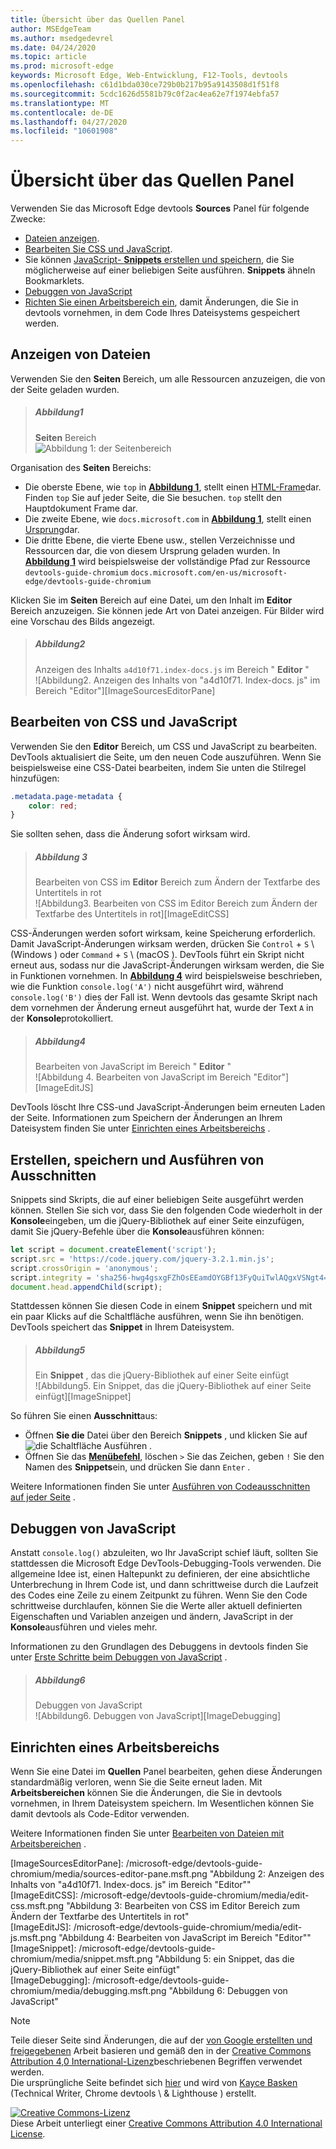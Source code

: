 ```yaml
---
title: Übersicht über das Quellen Panel
author: MSEdgeTeam
ms.author: msedgedevrel
ms.date: 04/24/2020
ms.topic: article
ms.prod: microsoft-edge
keywords: Microsoft Edge, Web-Entwicklung, F12-Tools, devtools
ms.openlocfilehash: c61d1bda030ce729b0b217b95a9143508d1f51f8
ms.sourcegitcommit: 5cdc1626d5581b79c0f2ac4ea62e7f1974ebfa57
ms.translationtype: MT
ms.contentlocale: de-DE
ms.lasthandoff: 04/27/2020
ms.locfileid: "10601908"
---
```

<!-- Copyright Kayce Basques 

   Licensed under the Apache License, Version 2.0 (the "License");
   you may not use this file except in compliance with the License.
   You may obtain a copy of the License at

       https://www.apache.org/licenses/LICENSE-2.0

   Unless required by applicable law or agreed to in writing, software
   distributed under the License is distributed on an "AS IS" BASIS,
   WITHOUT WARRANTIES OR CONDITIONS OF ANY KIND, either express or implied.
   See the License for the specific language governing permissions and
   limitations under the License. -->






# Übersicht über das Quellen Panel 



Verwenden Sie das Microsoft Edge devtools **Sources** Panel für folgende Zwecke:

*   [Dateien anzeigen](#view-files).  
*   [Bearbeiten Sie CSS und JavaScript](#edit-css-and-javascript).  
*   Sie können [JavaScript- **Snippets** erstellen und speichern](#create-save-and-run-snippets), die Sie möglicherweise auf einer beliebigen Seite ausführen.  **Snippets** ähneln Bookmarklets.  
*   [Debuggen von JavaScript](#debug-javascript)  
*   [Richten Sie einen Arbeitsbereich ein](#set-up-a-workspace), damit Änderungen, die Sie in devtools vornehmen, in dem Code Ihres Dateisystems gespeichert werden.  

## Anzeigen von Dateien 

Verwenden Sie den **Seiten** Bereich, um alle Ressourcen anzuzeigen, die von der Seite geladen wurden.

> ##### Abbildung1  
> **Seiten** Bereich  
> ![Abbildung 1: der Seitenbereich][ImageSourcesPagePane]  

Organisation des **Seiten** Bereichs:  
*   Die oberste Ebene, wie `top` in [**Abbildung 1**](#figure-1), stellt einen [HTML-Frame][W3CHtml4Frames]dar.  Finden `top` Sie auf jeder Seite, die Sie besuchen. `top` stellt den Hauptdokument Frame dar.  
*   Die zweite Ebene, wie `docs.microsoft.com` in [**Abbildung 1**](#figure-1), stellt einen [Ursprung][HtmlstandardOrigin]dar.  
*   Die dritte Ebene, die vierte Ebene usw., stellen Verzeichnisse und Ressourcen dar, die von diesem Ursprung geladen wurden.  In [**Abbildung 1**](#figure-1) wird beispielsweise der vollständige Pfad zur Ressource `devtools-guide-chromium` `docs.microsoft.com/en-us/microsoft-edge/devtools-guide-chromium`  

Klicken Sie im **Seiten** Bereich auf eine Datei, um den Inhalt im **Editor** Bereich anzuzeigen.  Sie können jede Art von Datei anzeigen. Für Bilder wird eine Vorschau des Bilds angezeigt.  

> ##### Abbildung2  
> Anzeigen des Inhalts `a4d10f71.index-docs.js` im Bereich " **Editor** "  
> ![Abbildung2. Anzeigen des Inhalts von "a4d10f71. Index-docs. js" im Bereich "Editor"][ImageSourcesEditorPane]  

## Bearbeiten von CSS und JavaScript 

Verwenden Sie den **Editor** Bereich, um CSS und JavaScript zu bearbeiten.  DevTools aktualisiert die Seite, um den neuen Code auszuführen. Wenn Sie beispielsweise eine CSS-Datei bearbeiten, indem Sie unten die Stilregel hinzufügen:

```css
.metadata.page-metadata {
    color: red;
}
```

Sie sollten sehen, dass die Änderung sofort wirksam wird.

> ##### Abbildung 3  
> Bearbeiten von CSS im **Editor** Bereich zum Ändern der Textfarbe des Untertitels in rot  
> ![Abbildung3. Bearbeiten von CSS im Editor Bereich zum Ändern der Textfarbe des Untertitels in rot][ImageEditCSS]  

CSS-Änderungen werden sofort wirksam, keine Speicherung erforderlich. Damit JavaScript-Änderungen wirksam werden, drücken Sie `Control` + `S` \ (Windows \) oder `Command` + `S` \ (macOS \). DevTools führt ein Skript nicht erneut aus, sodass nur die JavaScript-Änderungen wirksam werden, die Sie in Funktionen vornehmen.  In [**Abbildung 4**](#figure-4) wird beispielsweise beschrieben, wie die Funktion `console.log('A')` nicht ausgeführt wird, während `console.log('B')` dies der Fall ist. Wenn devtools das gesamte Skript nach dem vornehmen der Änderung erneut ausgeführt hat, wurde der Text `A` in der **Konsole**protokolliert.  

> ##### Abbildung4  
> Bearbeiten von JavaScript im Bereich " **Editor** "  
> ![Abbildung 4. Bearbeiten von JavaScript im Bereich "Editor"][ImageEditJS]  

DevTools löscht Ihre CSS-und JavaScript-Änderungen beim erneuten Laden der Seite. Informationen zum Speichern der Änderungen an Ihrem Dateisystem finden Sie unter [Einrichten eines Arbeitsbereichs](#set-up-a-workspace) .  

## Erstellen, speichern und Ausführen von Ausschnitten 

Snippets sind Skripts, die auf einer beliebigen Seite ausgeführt werden können. Stellen Sie sich vor, dass Sie den folgenden Code wiederholt in der **Konsole**eingeben, um die jQuery-Bibliothek auf einer Seite einzufügen, damit Sie jQuery-Befehle über die **Konsole**ausführen können:  

```javascript
let script = document.createElement('script');
script.src = 'https://code.jquery.com/jquery-3.2.1.min.js';
script.crossOrigin = 'anonymous';
script.integrity = 'sha256-hwg4gsxgFZhOsEEamdOYGBf13FyQuiTwlAQgxVSNgt4=';
document.head.appendChild(script);
```  

Stattdessen können Sie diesen Code in einem **Snippet** speichern und mit ein paar Klicks auf die Schaltfläche ausführen, wenn Sie ihn benötigen.  DevTools speichert das **Snippet** in Ihrem Dateisystem.  

> ##### Abbildung5  
> Ein **Snippet** , das die jQuery-Bibliothek auf einer Seite einfügt  
> ![Abbildung5. Ein Snippet, das die jQuery-Bibliothek auf einer Seite einfügt][ImageSnippet]  

So führen Sie einen **Ausschnitt**aus:

*   Öffnen **Sie die** Datei über den Bereich **Snippets** , und klicken Sie auf ![ die Schaltfläche Ausführen ][ImageRunIcon] .  
*   Öffnen Sie das **[Menübefehl][DevtoolsGuideChromiumCommandMenuIndex]**, löschen `>` Sie das Zeichen, geben `!` Sie den Namen des **Snippets**ein, und drücken Sie dann `Enter` .  

Weitere Informationen finden Sie unter [Ausführen von Codeausschnitten auf jeder Seite][DevtoolsGuideChromiumJavascriptSnippets] .


## Debuggen von JavaScript 

Anstatt `console.log()` abzuleiten, wo Ihr JavaScript schief läuft, sollten Sie stattdessen die Microsoft Edge DevTools-Debugging-Tools verwenden. Die allgemeine Idee ist, einen Haltepunkt zu definieren, der eine absichtliche Unterbrechung in Ihrem Code ist, und dann schrittweise durch die Laufzeit des Codes eine Zeile zu einem Zeitpunkt zu führen. Wenn Sie den Code schrittweise durchlaufen, können Sie die Werte aller aktuell definierten Eigenschaften und Variablen anzeigen und ändern, JavaScript in der **Konsole**ausführen und vieles mehr.

Informationen zu den Grundlagen des Debuggens in devtools finden Sie unter [Erste Schritte beim Debuggen von JavaScript][DevtoolsGuideChromiumJavascriptIndex] .

> ##### Abbildung6  
> Debuggen von JavaScript  
> ![Abbildung6. Debuggen von JavaScript][ImageDebugging]  

## Einrichten eines Arbeitsbereichs 

Wenn Sie eine Datei im **Quellen** Panel bearbeiten, gehen diese Änderungen standardmäßig verloren, wenn Sie die Seite erneut laden.  Mit **Arbeitsbereichen** können Sie die Änderungen, die Sie in devtools vornehmen, in Ihrem Dateisystem speichern.  Im Wesentlichen können Sie damit devtools als Code-Editor verwenden.

Weitere Informationen finden Sie unter [Bearbeiten von Dateien mit Arbeitsbereichen][DevtoolsGuideChromiumWorkspacesIndex] .

 



<!-- image links -->  

[ImageRunIcon]: /microsoft-edge/devtools-guide-chromium/media/run-snippet-icon.msft.png  

[ImageSourcesPagePane]: /microsoft-edge/devtools-guide-chromium/media/sources-page-pane.msft.png "Abbildung 1: der Seitenbereich"  
[ImageSourcesEditorPane]: /microsoft-edge/devtools-guide-chromium/media/sources-editor-pane.msft.png "Abbildung 2: Anzeigen des Inhalts von "a4d10f71. Index-docs. js" im Bereich "Editor""  
[ImageEditCSS]: /microsoft-edge/devtools-guide-chromium/media/edit-css.msft.png "Abbildung 3: Bearbeiten von CSS im Editor Bereich zum Ändern der Textfarbe des Untertitels in rot"  
[ImageEditJS]: /microsoft-edge/devtools-guide-chromium/media/edit-js.msft.png "Abbildung 4: Bearbeiten von JavaScript im Bereich "Editor""  
[ImageSnippet]: /microsoft-edge/devtools-guide-chromium/media/snippet.msft.png "Abbildung 5: ein Snippet, das die jQuery-Bibliothek auf einer Seite einfügt"  
[ImageDebugging]: /microsoft-edge/devtools-guide-chromium/media/debugging.msft.png "Abbildung 6: Debuggen von JavaScript"  

<!-- links -->  

[DevtoolsGuideChromiumCommandMenuIndex]: /microsoft-edge/devtools-guide-chromium/command-menu/index "Ausführen von Befehlen mit dem Befehlsmenü von Microsoft Edge devtools"  
[DevtoolsGuideChromiumJavascriptIndex]: /microsoft-edge/devtools-guide-chromium/javascript/index "Erste Schritte mit dem Debuggen von JavaScript in Microsoft Edge devtools"  
[DevtoolsGuideChromiumJavascriptSnippets]: /microsoft-edge/devtools-guide-chromium/javascript/snippets "Ausführen von JavaScript-Codeausschnitten auf einer beliebigen Seite mit Microsoft Edge devtools"  
[DevtoolsGuideChromiumWorkspacesIndex]: /microsoft-edge/devtools-guide-chromium/workspaces/index "Bearbeiten von Dateien mit Arbeitsbereichen"  

[HtmlstandardOrigin]: https://html.spec.whatwg.org/multipage/origin.html#origin "Origin-HTML-Standard"  

[W3CHtml4Frames]: https://w3.org/TR/html401/present/frames.html "Frames | W3C"  

> [!NOTE]
> Teile dieser Seite sind Änderungen, die auf der [von Google erstellten und freigegebenen][GoogleSitePolicies] Arbeit basieren und gemäß den in der [Creative Commons Attribution 4,0 International-Lizenz][CCA4IL]beschriebenen Begriffen verwendet werden.  
> Die ursprüngliche Seite befindet sich [hier](https://developers.google.com/web/tools/chrome-devtools/sources) und wird von [Kayce Basken][KayceBasques] (Technical Writer, Chrome devtools \ & Lighthouse \) erstellt.  

[![Creative Commons-Lizenz][CCby4Image]][CCA4IL]  
Diese Arbeit unterliegt einer [Creative Commons Attribution 4.0 International License][CCA4IL].  

[CCA4IL]: https://creativecommons.org/licenses/by/4.0  
[CCby4Image]: https://i.creativecommons.org/l/by/4.0/88x31.png  
[GoogleSitePolicies]: https://developers.google.com/terms/site-policies  
[KayceBasques]: https://developers.google.com/web/resources/contributors/kaycebasques  
